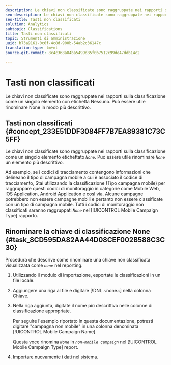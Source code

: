 ```yaml
---
description: Le chiavi non classificate sono raggruppate nei rapporti sulla classificazione come un singolo elemento con etichetta Nessuno. Può essere utile rinominare None in modo più descrittivo.
seo-description: Le chiavi non classificate sono raggruppate nei rapporti sulla classificazione come un singolo elemento con etichetta Nessuno. Può essere utile rinominare None in modo più descrittivo.
seo-title: Tasti non classificati
solution: Analytics
subtopic: Classifications
title: Tasti non classificati
topic: Strumenti di amministrazione
uuid: b73a9161-0c6f-4c8d-900b-54ab2c36147c
translation-type: tm+mt
source-git-commit: 8c4c368a84ba5499d85f0b7512c99de47ddb14c2

---
```



# Tasti non classificati

Le chiavi non classificate sono raggruppate nei rapporti sulla classificazione come un singolo elemento con etichetta Nessuno. Può essere utile rinominare None in modo più descrittivo.

## Tasti non classificati {#concept_233E51DDF3084FF7B7EA89381C73C5FF}

Le chiavi non classificate sono raggruppate nei rapporti sulla classificazione come un singolo elemento etichettato *`None`*. Può essere utile rinominare *`None`* un elemento più descrittivo.

Ad esempio, se i codici di tracciamento contengono informazioni che delineano il tipo di campagna mobile a cui è associato il codice di tracciamento, Stai utilizzando la classificazione (Tipo campagna mobile) per raggruppare questi codici di monitoraggio in categorie come Mobile Web, iOS Application, Android Application e così via. Alcune campagne potrebbero non essere campagne mobili e pertanto non essere classificate con un tipo di campagna mobile. Tutti i codici di monitoraggio non classificati saranno raggruppati *`None`* nel [!UICONTROL Mobile Campaign Type] rapporto.

## Rinominare la chiave di classificazione None {#task_8CD595DA82AA44D08CEF002B588C3C30}

<!-- 

t_rename_classification_none.xml

 -->

Procedura che descrive come rinominare una chiave non classificata visualizzata come *`none`* nel reporting.

1. Utilizzando il modulo di importazione, esportate le classificazioni in un file locale.
1. Aggiungere una riga al file e digitare [!DNL ~none~] nella colonna Chiave.
1. Nella riga aggiunta, digitate il nome più descrittivo nelle colonne di classificazione appropriate.

   Per seguire l'esempio riportato in questa documentazione, potresti digitare "campagna non mobile" in una colonna denominata [!UICONTROL Mobile Campaign Name].

   Questa voce rinomina *`None`* in *`non-mobile campaign`* nel [!UICONTROL Mobile Campaign Type] report.
1. [Importare nuovamente i dati](/help/components/c-classifications2/c-classifications-importer/import-file.md) nel sistema.
